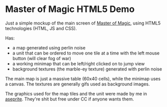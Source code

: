 # Master of Magic HTML5 Demo

Just a simple mockup of the main screen of [Master of Magic](https://en.wikipedia.org/wiki/Master_of_Magic), using HTML5 technologies (HTML, JS and CSS).

Has:

- a map generated using perlin noise
- a unit that can be ordered to move one tile at a time with the left mouse button (will clear fog of war)
- a working minimap that can be left/right clicked on to jump view
- background textures (the marble-ey texture) generated with perlin noise

The main map is just a massive table (60x40 cells), while the minimap uses a canvas. The textures are generally gifs used as background images.

The graphics used for the map tiles and the unit were made by me in [aseprite](https://aseprite.org/). They're shit but free under CC if anyone wants them.
